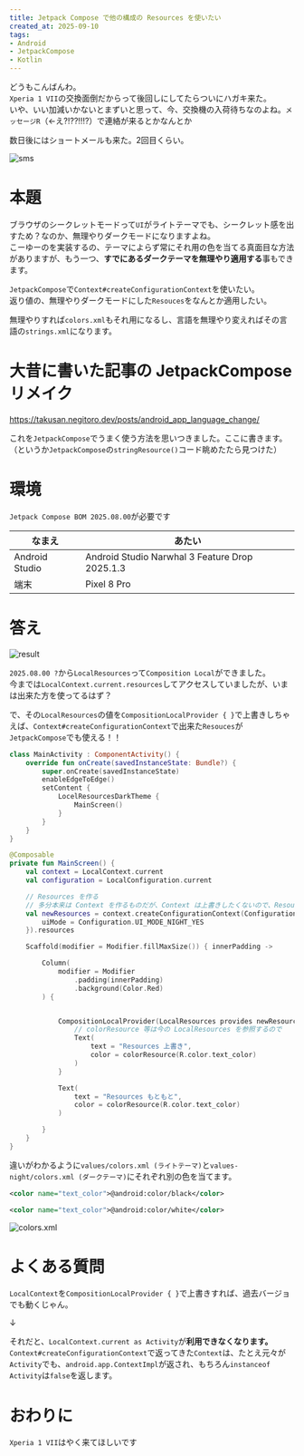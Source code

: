 ```yaml
---
title: Jetpack Compose で他の構成の Resources を使いたい
created_at: 2025-09-10
tags:
- Android
- JetpackCompose
- Kotlin
---
```

どうもこんばんわ。  
`Xperia 1 VII`の交換面倒だからって後回しにしてたらついにハガキ来た。  
いや、いい加減いかないとまずいと思って、今、交換機の入荷待ちなのよね。`メッセージR`（←え?!??!!!?）で連絡が来るとかなんとか

数日後にはショートメールも来た。2回目くらい。

![sms](https://oekakityou.negitoro.dev/resize/202ffa86-3917-477e-b5ba-4c1c3cb0ad02.png)

# 本題
ブラウザのシークレットモードって`UI`がライトテーマでも、シークレット感を出すため？なのか、無理やりダークモードになりますよね。  
こーゆーのを実装するの、テーマによらず常にそれ用の色を当てる真面目な方法がありますが、もう一つ、**すでにあるダークテーマを無理やり適用する**事もできます。

`JetpackCompose`で`Context#createConfigurationContext`を使いたい。  
返り値の、無理やりダークモードにした`Resouces`をなんとか適用したい。

無理やりすれば`colors.xml`もそれ用になるし、言語を無理やり変えればその言語の`strings.xml`になります。

# 大昔に書いた記事の JetpackCompose リメイク

https://takusan.negitoro.dev/posts/android_app_language_change/

これを`JetpackCompose`でうまく使う方法を思いつきました。ここに書きます。  
（というか`JetpackCompose`の`stringResource()`コード眺めたたら見つけた）

# 環境
`Jetpack Compose BOM 2025.08.00`が必要です

| なまえ         | あたい                                         |
|----------------|------------------------------------------------|
| Android Studio | Android Studio Narwhal 3 Feature Drop 2025.1.3 |
| 端末           | Pixel 8 Pro                                    |

# 答え

![result](https://oekakityou.negitoro.dev/resize/ed5005ab-02ae-429a-b4af-275372f4946d.png)

`2025.08.00 ?`から`LocalResources`って`Composition Local`ができました。  
今までは`LocalContext.current.resources`してアクセスしていましたが、いまは出来た方を使ってるはず？

で、その`LocalResources`の値を`CompositionLocalProvider { }`で上書きしちゃえば、`Context#createConfigurationContext`で出来た`Resouces`が`JetpackCompose`でも使える！！

```kotlin
class MainActivity : ComponentActivity() {
    override fun onCreate(savedInstanceState: Bundle?) {
        super.onCreate(savedInstanceState)
        enableEdgeToEdge()
        setContent {
            LocelResourcesDarkTheme {
                MainScreen()
            }
        }
    }
}

@Composable
private fun MainScreen() {
    val context = LocalContext.current
    val configuration = LocalConfiguration.current

    // Resources を作る
    // 多分本来は Context を作るものだが、Context は上書きしたくないので、Resources だけ取得する
    val newResources = context.createConfigurationContext(Configuration(configuration).apply {
        uiMode = Configuration.UI_MODE_NIGHT_YES
    }).resources

    Scaffold(modifier = Modifier.fillMaxSize()) { innerPadding ->

        Column(
            modifier = Modifier
                .padding(innerPadding)
                .background(Color.Red)
        ) {


            CompositionLocalProvider(LocalResources provides newResources) {
                // colorResource 等は今の LocalResources を参照するので
                Text(
                    text = "Resources 上書き",
                    color = colorResource(R.color.text_color)
                )
            }

            Text(
                text = "Resources もともと",
                color = colorResource(R.color.text_color)
            )

        }
    }
}
```

違いがわかるように`values/colors.xml (ライトテーマ)`と`values-night/colors.xml (ダークテーマ)`にそれぞれ別の色を当てます。

```xml
<color name="text_color">@android:color/black</color>
```

```xml
<color name="text_color">@android:color/white</color>
```

![colors.xml](https://oekakityou.negitoro.dev/original/2d8b4d56-54b3-4252-88ec-f8c5eefdea16.png)

# よくある質問
`LocalContext`を`CompositionLocalProvider { }`で上書きすれば、過去バージョでも動くじゃん。

↓

それだと、`LocalContext.current as Activity`が**利用できなくなります。**  
`Context#createConfigurationContext`で返ってきた`Context`は、たとえ元々が`Activity`でも、`android.app.ContextImpl`が返され、もちろん`instanceof Activity`は`false`を返します。

# おわりに
`Xperia 1 VII`はやく来てほしいです